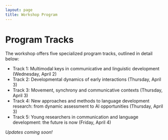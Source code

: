 ```yaml
---
layout: page
title: Workshop Program
---
```

# Program Tracks
The workshop offers five specialized program tracks, outlined in detail below:

- Track 1: Multimodal keys in communicative and linguistic development (Wednesday, April 2)
- Track 2: Developmental dynamics of early interactions (Thursday, April 3)
- Track 3: Movement, synchrony and communicative contexts (Thursday, April 3)
- Track 4: New approaches and methods to language development research: from dynamic assessment to AI opportunities (Thursday, April 3)
- Track 5: Young researchers in communication and language development: the future is now (Friday, April 4)

*Updates coming soon!* 